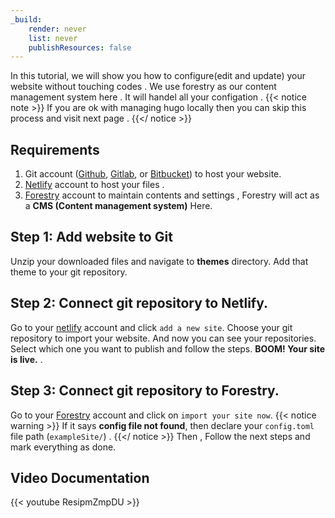 ```yaml
---
_build:
    render: never
    list: never
    publishResources: false
---
```


In this tutorial, we will show you how to configure(edit and update) your website without touching codes . We use forestry as our content management system here . It will handel all your configation .
{{< notice note >}}
If you are ok with managing hugo locally then you can skip this process and visit next page . 
{{</ notice >}}

## Requirements

1. Git account ([Github](https://github.com/), [Gitlab](https://gitlab.com/), or [Bitbucket](https://bitbucket.org/product/)) to host your website.
1. [Netlify](https://www.netlify.com/) account to host your files . 
1. [Forestry](https://forestry.io/) account to maintain contents and settings , Forestry will act as a  **CMS (Content management system)** Here.

## Step 1: Add website to Git

Unzip your downloaded files and navigate to **themes** directory. Add that theme to your git repository. 

## Step 2: Connect git repository to Netlify.

Go to your [netlify](https://netlify.com/) account and click `add a new site`. Choose your git repository to import your website. And now you can see your repositories. Select which one you want to publish and follow the steps. **BOOM! Your site is live.** .

## Step 3: Connect git repository to Forestry.

Go to your [Forestry](https://forestry.io/) account and click on `import your site now`. 
{{< notice warning >}}
If it says **config file not found**, then declare your `config.toml` file path (`exampleSite/`) . 
{{</ notice >}}
Then , Follow the next steps and mark everything as done.

## Video Documentation

{{< youtube ResipmZmpDU >}}
